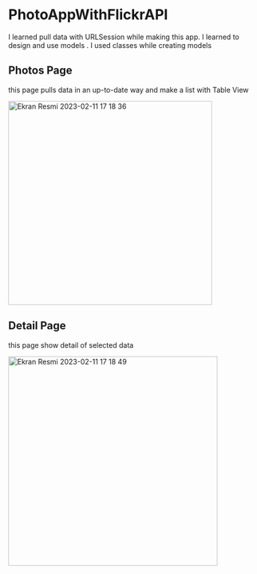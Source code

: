 # PhotoAppWithFlickrAPI
I learned pull data with URLSession while making this app. I learned to design and use models . I used classes while creating models

## Photos Page 
this page pulls data in an up-to-date way and make a list with Table View 

<img width="408" alt="Ekran Resmi 2023-02-11 17 18 36" src="https://user-images.githubusercontent.com/100231583/218263685-f9095194-2993-4bab-bcb8-605d28931d60.png">

## Detail Page
this page show detail of selected data

<img width="419" alt="Ekran Resmi 2023-02-11 17 18 49" src="https://user-images.githubusercontent.com/100231583/218264172-6fb369a3-8626-4b76-a27b-3835865c9714.png">
